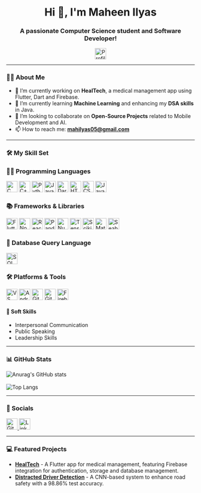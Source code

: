<h1 align="center">Hi 👋, I'm Maheen Ilyas</h1>
<h3 align="center">A passionate Computer Science student and Software Developer!</h3>

<p align="center">
  <img src="https://komarev.com/ghpvc/?username=Maheen-Ilyas&style=for-the-badge" alt="Profile views" height="30"/>
</p>

---

### 👩‍💻 About Me

- 🔭 I’m currently working on **HealTech**, a medical management app using Flutter, Dart and Firebase.
- 🌱 I’m currently learning **Machine Learning** and enhancing my **DSA skills** in Java.
- 👯 I’m looking to collaborate on **Open-Source Projects** related to Mobile Development and AI.
- 📫 How to reach me: **mahilyas05@gmail.com**

---

### 🛠️ My Skill Set

### 👨‍💻 Programming Languages
<p align="left">
  <img src="https://img.shields.io/badge/C-00599C?style=for-the-badge&logo=c&logoColor=white" alt="C" height="30"/>
  <img src="https://img.shields.io/badge/C++-00599C?style=for-the-badge&logo=c%2B%2B&logoColor=white" alt="C++" height="30"/>
  <img src="https://img.shields.io/badge/Python-FFD43B?style=for-the-badge&logo=python&logoColor=darkgreen" alt="Python" height="30"/>
  <img src="https://img.shields.io/badge/Java-007396?style=for-the-badge&logo=openjdk&logoColor=white" alt="Java" height="30"/>
  <img src="https://img.shields.io/badge/Dart-0175C2?style=for-the-badge&logo=dart&logoColor=white" alt="Dart" height="30"/>
  <img src="https://img.shields.io/badge/HTML5-E34F26?style=for-the-badge&logo=html5&logoColor=white" alt="HTML5" height="30"/>
  <img src="https://img.shields.io/badge/CSS3-1572B6?style=for-the-badge&logo=css3&logoColor=white" alt="CSS3" height="30"/>
  <img src="https://img.shields.io/badge/JavaScript-F7DF1E?style=for-the-badge&logo=javascript&logoColor=black" alt="JavaScript" height="30"/>
</p>

### 📚 Frameworks & Libraries
<p align="left">
  <img src="https://img.shields.io/badge/Flutter-02569B?style=for-the-badge&logo=flutter&logoColor=white" alt="Flutter" height="30"/>
  <img src="https://img.shields.io/badge/Node.js-339933?style=for-the-badge&logo=node.js&logoColor=white" alt="Node.js" height="30"/>
  <img src="https://img.shields.io/badge/React-61DAFB?style=for-the-badge&logo=react&logoColor=black" alt="React" height="30"/>
<!--   <img src="https://img.shields.io/badge/Three.js-000000?style=for-the-badge&logo=three.js&logoColor=white" alt="Three.js" height="30"/>
  <img src="https://img.shields.io/badge/Tailwind_CSS-38B2AC?style=for-the-badge&logo=tailwind-css&logoColor=white" alt="Tailwind CSS" height="30"/>
  <img src="https://img.shields.io/badge/Framer_Motion-0070F3?style=for-the-badge&logo=framer&logoColor=white" alt="Framer Motion" height="30"/> -->
  <img src="https://img.shields.io/badge/Pandas-150458?style=for-the-badge&logo=pandas&logoColor=white" alt="Pandas" height="30"/>
  <img src="https://img.shields.io/badge/NumPy-013243?style=for-the-badge&logo=numpy&logoColor=white" alt="NumPy" height="30"/>
  <img src="https://img.shields.io/badge/TensorFlow-FF6F00?style=for-the-badge&logo=tensorflow&logoColor=white" alt="TensorFlow" height="30"/>
  <img src="https://img.shields.io/badge/ScikitLearn-F7931E?style=for-the-badge&logo=scikit-learn&logoColor=black" alt="Scikit-Learn" height="30"/>
  <img src="https://img.shields.io/badge/Matplotlib-11557C?style=for-the-badge&logo=python&logoColor=white" alt="Matplotlib" height="30"/>
  <img src="https://img.shields.io/badge/Seaborn-3776AB?style=for-the-badge&logo=python&logoColor=white" alt="Seaborn" height="30"/>
</p>

### 💾 Database Query Language
<p align="left">
  <img src="https://img.shields.io/badge/SQL-4479A1?style=for-the-badge&logo=MySQL&logoColor=white" alt="SQL" height="30"/>
</p>

### 🛠️ Platforms & Tools
<p align="left">
  <img src="https://img.shields.io/badge/VS_Code-007ACC?style=for-the-badge&logo=visual-studio-code&logoColor=white" alt="VS Code" height="30"/>
  <img src="https://img.shields.io/badge/Android_Studio-3DDC84?style=for-the-badge&logo=android-studio&logoColor=white" alt="Android Studio" height="30"/>
  <img src="https://img.shields.io/badge/Git-F05032?style=for-the-badge&logo=git&logoColor=white" alt="Git" height="30"/>
  <img src="https://img.shields.io/badge/GitHub-181717?style=for-the-badge&logo=github&logoColor=white" alt="GitHub" height="30"/>
  <img src="https://img.shields.io/badge/Firebase-FFCA28?style=for-the-badge&logo=firebase&logoColor=black" alt="Firebase" height="30"/>
</p>

#### 🤝 Soft Skills
- Interpersonal Communication
- Public Speaking
- Leadership Skills

---

### 📊 GitHub Stats
    
![Anurag's GitHub stats](https://github-readme-stats.vercel.app/api?username=Maheen-Ilyas&show_icons=true&theme=radical)
<br>
<br>
![Top Langs](https://github-readme-stats.vercel.app/api/top-langs/?username=Maheen-Ilyas&layout=compact&theme=radical)

---

### 🤝 Socials

<p>
  <a href="https://github.com/Maheen-Ilyas" target="_blank" rel="noopener noreferrer">
    <img src="https://img.shields.io/badge/GitHub-181717?style=for-the-badge&logo=github&logoColor=white" alt="GitHub" height="30"/>
  </a>
  <a href="https://www.linkedin.com/in/maheen-ilyas" target="_blank" rel="noopener noreferrer">
    <img src="https://img.shields.io/badge/LinkedIn-0A66C2?style=for-the-badge&logo=linkedin&logoColor=white" alt="LinkedIn" height="30"/>
  </a>
</p>

--- 

### 💻 Featured Projects

- **[HealTech](https://github.com/Medlia/healtech)** - A Flutter app for medical management, featuring Firebase integration for authentication, storage and database management.
- **[Distracted Driver Detection](https://github.com/Maheen-Ilyas/distracted-driver-detection)** - A CNN-based system to enhance road safety with a 98.86% test accuracy.
